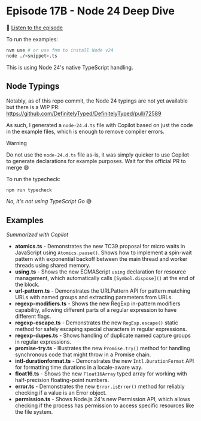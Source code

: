 # Episode 17B - Node 24 Deep Dive

🎵 [Listen to the episode](https://typescript.fm/bonus17)

To run the examples:

```sh
nvm use # or use fnm to install Node v24
node ./<snippet>.ts
```

This is using Node 24's native TypeScript handling.

## Node Typings

Notably, as of this repo commit, the Node 24 typings are not yet available but there is a WIP PR: https://github.com/DefinitelyTyped/DefinitelyTyped/pull/72589

As such, I generated a `node-24.d.ts` file with Copilot based on just the code in the example files, which is enough to remove compiler errors.

> [!WARNING]
> Do not use the `node-24.d.ts` file as-is, it was simply quicker to use Copilot to generate declarations for example purposes. Wait for the official PR to merge :smile:

To run the typecheck:

```sh
npm run typecheck
```

_No, it's not using TypeScript Go_ :sweat_smile:

## Examples

_Summarized with Copilot_

* **atomics.ts** - Demonstrates the new TC39 proposal for micro waits in JavaScript using `Atomics.pause()`. Shows how to implement a spin-wait pattern with exponential backoff between the main thread and worker threads using shared memory.
* **using.ts** - Shows the new ECMAScript `using` declaration for resource management, which automatically calls `[Symbol.dispose]()` at the end of the block.
* **url-pattern.ts** - Demonstrates the URLPattern API for pattern matching URLs with named groups and extracting parameters from URLs.
* **regexp-modifiers.ts** - Shows the new RegExp in-pattern modifiers capability, allowing different parts of a regular expression to have different flags.
* **regexp-escape.ts** - Demonstrates the new `RegExp.escape()` static method for safely escaping special characters in regular expressions.
* **regexp-dupes.ts** - Shows handling of duplicate named capture groups in regular expressions.
* **promise-try.ts** - Illustrates the new `Promise.try()` method for handling synchronous code that might throw in a Promise chain.
* **intl-durationformat.ts** - Demonstrates the new `Intl.DurationFormat` API for formatting time durations in a locale-aware way.
* **float16.ts** - Shows the new `Float16Array` typed array for working with half-precision floating-point numbers.
* **error.ts** - Demonstrates the new `Error.isError()` method for reliably checking if a value is an Error object.
* **permission.ts** - Shows Node.js 24's new Permission API, which allows checking if the process has permission to access specific resources like the file system.

